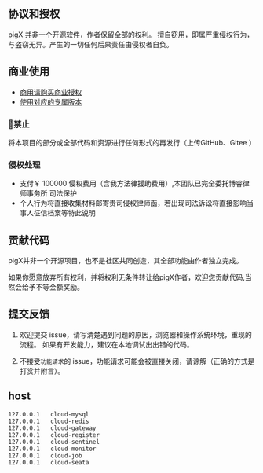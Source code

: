 ## 协议和授权

pigX 并非一个开源软件，作者保留全部的权利。
擅自窃用，即属严重侵权行为，与盗窃无异。产生的一切任何后果责任由侵权者自负。

## 商业使用
-  [商用请购买商业授权](https://pig4cloud.com)
-  [使用对应的专属版本](https://pigx.vip/#/buy/form3)

### 🚫禁止  

将本项目的部分或全部代码和资源进行任何形式的再发行（上传GitHub、Gitee ）

### 侵权处理

- 支付￥ 100000 侵权费用（含我方法律援助费用）,本团队已完全委托博睿律师事务所 司法保护
- 个人行为将直接收集材料邮寄贵司侵权律师函，若出现司法诉讼将直接影响当事人征信档案等特此说明

## 贡献代码

pigX并非一个开源项目，也不是社区共同创造，其全部功能由作者独立完成。

如果你愿意放弃所有权利，并将权利无条件转让给pigX作者，欢迎您贡献代码,当然会给予不等金额奖励。

## 提交反馈

1. 欢迎提交 issue，请写清楚遇到问题的原因，浏览器和操作系统环境，重现的流程。
如果有开发能力，建议在本地调试出出错的代码。

2. 不接受`功能请求`的 issue，功能请求可能会被直接关闭，请谅解（正确的方式是打赏并附言）。

## host
```text
127.0.0.1   cloud-mysql
127.0.0.1   cloud-redis
127.0.0.1   cloud-gateway
127.0.0.1   cloud-register
127.0.0.1   cloud-sentinel
127.0.0.1	cloud-monitor
127.0.0.1	cloud-job
127.0.0.1   cloud-seata
```